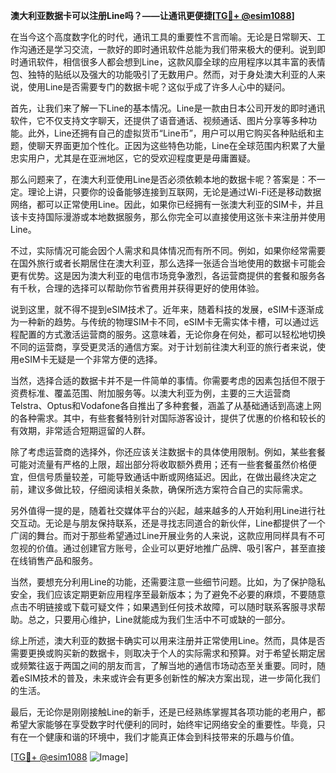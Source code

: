 **澳大利亚数据卡可以注册Line吗？——让通讯更便捷[[TG💪+ @esim1088](https://t.me/s/esim1088)]**

在当今这个高度数字化的时代，通讯工具的重要性不言而喻。无论是日常聊天、工作沟通还是学习交流，一款好的即时通讯软件总能为我们带来极大的便利。说到即时通讯软件，相信很多人都会想到Line，这款风靡全球的应用程序以其丰富的表情包、独特的贴纸以及强大的功能吸引了无数用户。然而，对于身处澳大利亚的人来说，使用Line是否需要专门的数据卡呢？这似乎成了许多人心中的疑问。

首先，让我们来了解一下Line的基本情况。Line是一款由日本公司开发的即时通讯软件，它不仅支持文字聊天，还提供了语音通话、视频通话、图片分享等多种功能。此外，Line还拥有自己的虚拟货币“Line币”，用户可以用它购买各种贴纸和主题，使聊天界面更加个性化。正因为这些特色功能，Line在全球范围内积累了大量忠实用户，尤其是在亚洲地区，它的受欢迎程度更是毋庸置疑。

那么问题来了，在澳大利亚使用Line是否必须依赖本地的数据卡呢？答案是：不一定。理论上讲，只要你的设备能够连接到互联网，无论是通过Wi-Fi还是移动数据网络，都可以正常使用Line。因此，如果你已经拥有一张澳大利亚的SIM卡，并且该卡支持国际漫游或本地数据服务，那么你完全可以直接使用这张卡来注册并使用Line。

不过，实际情况可能会因个人需求和具体情况而有所不同。例如，如果你经常需要在国外旅行或者长期居住在澳大利亚，那么选择一张适合当地使用的数据卡可能会更有优势。这是因为澳大利亚的电信市场竞争激烈，各运营商提供的套餐和服务各有千秋，合理的选择可以帮助你节省费用并获得更好的使用体验。

说到这里，就不得不提到eSIM技术了。近年来，随着科技的发展，eSIM卡逐渐成为一种新的趋势。与传统的物理SIM卡不同，eSIM卡无需实体卡槽，可以通过远程配置的方式激活运营商的服务。这意味着，无论你身在何处，都可以轻松地切换不同的运营商，享受更灵活的通信方案。对于计划前往澳大利亚的旅行者来说，使用eSIM卡无疑是一个非常方便的选择。

当然，选择合适的数据卡并不是一件简单的事情。你需要考虑的因素包括但不限于资费标准、覆盖范围、附加服务等。以澳大利亚为例，主要的三大运营商Telstra、Optus和Vodafone各自推出了多种套餐，涵盖了从基础通话到高速上网的各种需求。其中，有些套餐特别针对国际游客设计，提供了优惠的价格和较长的有效期，非常适合短期逗留的人群。

除了考虑运营商的选择外，你还应该关注数据卡的具体使用限制。例如，某些套餐可能对流量有严格的上限，超出部分将收取额外费用；还有一些套餐虽然价格便宜，但信号质量较差，可能导致通话中断或网络延迟。因此，在做出最终决定之前，建议多做比较，仔细阅读相关条款，确保所选方案符合自己的实际需求。

另外值得一提的是，随着社交媒体平台的兴起，越来越多的人开始利用Line进行社交互动。无论是与朋友保持联系，还是寻找志同道合的新伙伴，Line都提供了一个广阔的舞台。而对于那些希望通过Line开展业务的人来说，这款应用同样具有不可忽视的价值。通过创建官方账号，企业可以更好地推广品牌、吸引客户，甚至直接在线销售产品和服务。

当然，要想充分利用Line的功能，还需要注意一些细节问题。比如，为了保护隐私安全，我们应该定期更新应用程序至最新版本；为了避免不必要的麻烦，不要随意点击不明链接或下载可疑文件；如果遇到任何技术故障，可以随时联系客服寻求帮助。总之，只要用心维护，Line就能成为我们生活中不可或缺的一部分。

综上所述，澳大利亚的数据卡确实可以用来注册并正常使用Line。然而，具体是否需要更换或购买新的数据卡，则取决于个人的实际需求和预算。对于希望长期定居或频繁往返于两国之间的朋友而言，了解当地的通信市场动态至关重要。同时，随着eSIM技术的普及，未来或许会有更多创新性的解决方案出现，进一步简化我们的生活。

最后，无论你是刚刚接触Line的新手，还是已经熟练掌握其各项功能的老用户，都希望大家能够在享受数字时代便利的同时，始终牢记网络安全的重要性。毕竟，只有在一个健康和谐的环境中，我们才能真正体会到科技带来的乐趣与价值。

[[TG💪+ @esim1088](https://t.me/s/esim1088) ![Image](https://i.postimg.cc/4NQfJmqS/Snipaste-2025-05-13-00-14-12.png)]